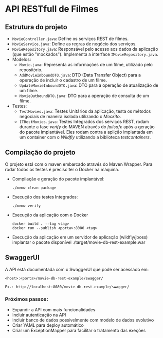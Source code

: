 # API RESTfull de Filmes

## Estrutura do projeto

- `MovieController.java`: Define os serviços REST de filmes.
- `MovieService.java`: Define as regras de negócio dos serviços.
- `MovieRepository.java`: Responsável pelo acesso aos dados da aplicação (que estão "mockados"). Implementa a interface `IMovieRepository.java`.
- Modelos:
    - `Movie.java`: Representa as informações de um filme, utilizado pelo repositório.
    - `AddMovieInboundDTO.java`: DTO (Data Transfer Object) para a operação de incluir o cadastro de um filme.
    - `UpdateMovieInboundDTO.java`: DTO para a operação de atualização de um filme.
    - `MovieOutboundDTO.java`: DTO para a operação de consulta de um filme.
- Testes:
    - `TestMovies.java`: Testes Unitários da aplicação, testa os métodos negociais de maneira isolada utilizando o *Mockito*.
    - `ITRestMovies.java`: Testes Integrados dos serviços REST, rodam durante a fase *verify* do MAVEN através do *failsafe* após a geração do pacote implantável. Eles rodam contra a aplição implantada em um container com o *Wildfly* utilizando a biblioteca *testcontainers*.

## Compilação do projeto

O projeto está com o maven embarcado através do Maven Wrapper. Para rodar todos os testes é preciso ter o Docker na máquina.

- Compilação e geração do pacote implantável:
  ```
  ./mvnw clean package
  ```

- Execução dos testes Integrados:
  ```
  ./mvnw verify
  ```

- Execução da aplicação com o Docker
  ```
  docker build . --tag <tag>
  docker run --publish <porta>:8080 <tag>
  ```

- Execução da aplicação em um servidor de aplicação (wildfly/jboss)
implantar o pacote disponível ./target/movie-db-rest-example.war

## SwaggerUI

A API está documentada com o SwaggerUI que pode ser acessado em:
```
<host>:<porta>/movie-db-rest-example/swagger/

Ex.: http://localhost:8080/movie-db-rest-example/swagger/
```

### Próximos passos:
- Expandir a API com mais funcionalidades
- Incluir autenticação na API
- Incluir banco de dados possivelmente com modelo de dados evolutivo
- Criar YAML para deploy automático
- Criar um ExceptionMapper para facilitar o tratamento das exeções 